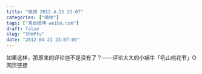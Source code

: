 ```yaml
---
title: "微博 2012.4.21 23:07"
categories: ["嘀咕"]
tags: ["来自微博 weibo.com"]
draft: false
slug: "5RmPtv"
date: "2012-04-21 23:07:00"
---
```


<p>如果这样，那原来的评论岂不是没有了？——评论大大的小蜗牛「吼山桃花节」O网页链接 ​​​​</p>
